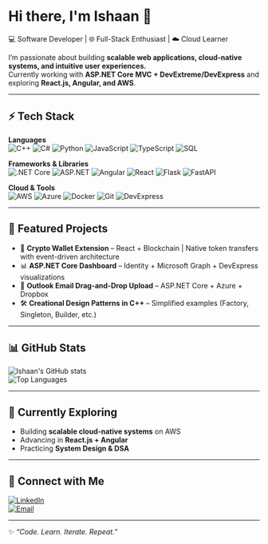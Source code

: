 # Hi there, I'm Ishaan 👋

💻 Software Developer | 🌐 Full-Stack Enthusiast | ☁️ Cloud Learner

I’m passionate about building **scalable web applications, cloud-native systems, and intuitive user experiences.**  
Currently working with **ASP.NET Core MVC + DevExtreme/DevExpress** and exploring **React.js, Angular, and AWS**.

---

## ⚡ Tech Stack

**Languages**  
![C++](https://img.shields.io/badge/-C++-00599C?style=flat&logo=c%2b%2b&logoColor=white)
![C#](https://img.shields.io/badge/-C%23-239120?style=flat&logo=c-sharp&logoColor=white)
![Python](https://img.shields.io/badge/-Python-3776AB?style=flat&logo=python&logoColor=white)
![JavaScript](https://img.shields.io/badge/-JavaScript-F7DF1E?style=flat&logo=javascript&logoColor=black)
![TypeScript](https://img.shields.io/badge/-TypeScript-3178C6?style=flat&logo=typescript&logoColor=white)
![SQL](https://img.shields.io/badge/-SQL-4479A1?style=flat&logo=postgresql&logoColor=white)

**Frameworks & Libraries**  
![.NET Core](https://img.shields.io/badge/-.NET_Core-512BD4?style=flat&logo=dotnet&logoColor=white)
![ASP.NET](https://img.shields.io/badge/-ASP.NET-5C2D91?style=flat&logo=dotnet&logoColor=white)
![Angular](https://img.shields.io/badge/-Angular-DD0031?style=flat&logo=angular&logoColor=white)
![React](https://img.shields.io/badge/-React-61DAFB?style=flat&logo=react&logoColor=black)
![Flask](https://img.shields.io/badge/-Flask-000000?style=flat&logo=flask&logoColor=white)
![FastAPI](https://img.shields.io/badge/-FastAPI-009688?style=flat&logo=fastapi&logoColor=white)

**Cloud & Tools**  
![AWS](https://img.shields.io/badge/-AWS-232F3E?style=flat&logo=amazon-aws&logoColor=white)
![Azure](https://img.shields.io/badge/-Azure-0078D4?style=flat&logo=microsoft-azure&logoColor=white)
![Docker](https://img.shields.io/badge/-Docker-2496ED?style=flat&logo=docker&logoColor=white)
![Git](https://img.shields.io/badge/-Git-F05032?style=flat&logo=git&logoColor=white)
![DevExpress](https://img.shields.io/badge/-DevExpress-FF7200?style=flat&logo=devexpress&logoColor=white)

---

## 🔭 Featured Projects

- 🔐 **Crypto Wallet Extension** – React + Blockchain | Native token transfers with event-driven architecture
- 📊 **ASP.NET Core Dashboard** – Identity + Microsoft Graph + DevExpress visualizations
- 📩 **Outlook Email Drag-and-Drop Upload** – ASP.NET Core + Azure + Dropbox
- 🛠 **Creational Design Patterns in C++** – Simplified examples (Factory, Singleton, Builder, etc.)

---

## 📊 GitHub Stats

![Ishaan's GitHub stats](https://github-readme-stats.vercel.app/api?username=ishaanumesh&show_icons=true&theme=radical)  
![Top Languages](https://github-readme-stats.vercel.app/api/top-langs/?username=ishaanumesh&layout=compact&theme=radical)

---

## 🌱 Currently Exploring

- Building **scalable cloud-native systems** on AWS
- Advancing in **React.js + Angular**
- Practicing **System Design & DSA**

---

## 🤝 Connect with Me

[![LinkedIn](https://img.shields.io/badge/-LinkedIn-0A66C2?style=flat&logo=linkedin&logoColor=white)](https://linkedin.com/in/YOUR-LINK)  
[![Email](https://img.shields.io/badge/-Email-D14836?style=flat&logo=gmail&logoColor=white)](mailto:YOUR-EMAIL)

---

✨ _“Code. Learn. Iterate. Repeat.”_
